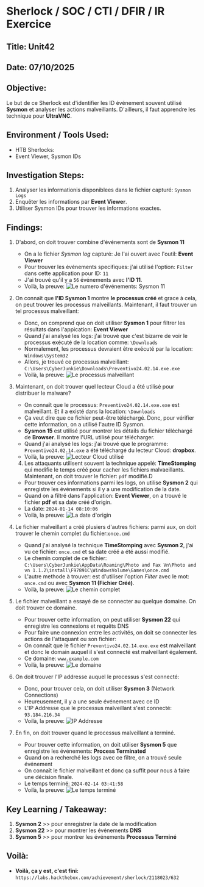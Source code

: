 # Sherlock / SOC / CTI / DFIR / IR Exercice

## Title: Unit42

## Date: 07/10/2025

## Objective:
Le but de ce Sherlock est d'identifier les ID événement souvent utilisé **Sysmon** et analyser les actions malveillants. D'ailleurs, il faut apprendre les technique pour **UltraVNC**.

## Environment / Tools Used:
* HTB Sherlocks:
* Event Viewer, Sysmon IDs

## Investigation Steps:
1. Analyser les informationis disponiblees dans le fichier capturé: `Sysmon Logs`
2. Enquêter les informations par **Event Viewer**.
3. Utiliser Sysmon IDs pour trouver les informations exactes.

## Findings:
1. D'abord, on doit trouver combine d'événements sont de **Sysmon 11**
    - On a le fichier *Sysmon log* capturé: Je l'ai ouvert avec l'outil: **Event Viewer**
    - Pour trouver les événements specifiques: j'ai utilisé l'option: `Filter` dans cette application pour ID: `11`
    - J'ai trouvé qu'il y a `56` événements avec **l'ID 11**.
    - Voilà, la preuve:
    ![Le numero d'événements: Sysmon 11](images/1.png)

2. On connaît que **l'ID Sysmon 1** montre **le processus créé** et grace à cela, on peut trouver les processus malveillants. Maintenant, il faut trouver un tel processus malveillant:
    - Donc, on comprend que on doit utiliser **Sysmon 1** pour filtrer les résultats dans l'appication: **Event Viewer**
    - Quand j'ai analysé les logs: j'ai trouvé que c'est bizarre de voir le processus exécuté de la location comme: `\Downloads`
    - Normalement, les processus devraient être exécuté par la location: `Windows\System32`
    - Allors, je trouvé ce processus malveillant: `C:\Users\CyberJunkie\Downloads\Preventivo24.02.14.exe.exe`
    - Voilà, la preuve:
    ![Le processus malveillant](images/2.png)

3. Maintenant, on doit trouver quel lecteur Cloud a été utilisé pour distribuer le malware?
    - On connaît que le processus: `Preventivo24.02.14.exe.exe` est malveillant. Et il a existé dans la location: `\Downloads`
    - Ça veut dire que ce fichier peut-être téléchargé. Donc, pour vérifier cette information, on a utilisé l'autre ID Sysmon.
    - **Sysmon 15** est utilisé pour montrer les détails du fichier téléchargé de **Browser**. Il montre l'URL utilisé pour télécharger.
    - Quand j'ai analysé les logs: j'ai trouvé que le programme: `Preventivo24.02.14.exe` a été téléchargé du lecteur Cloud: **dropbox**.
    - Voilà, la preuve:
    ![Lecteur Cloud utilisé](images/3.png)

    4. Les attaquants utilisent souvent la technique appelé: **TimeStomping** qui modifie le temps créé pour cacher les fichiers malvaeillants.
    Maintenant, on doit trouver le fichier: `pdf` modifié.D
    - Pour trouver ces informations parmi les logs, on utilise **Sysmon 2** qui enregistre les événements si il y a une modification de la date.
    - Quand on a filtré dans l'application: **Event Viewer**, on a trouvé le fichier **pdf** et sa date créé d'origin.
    - La date: `2024-01-14 08:10:06`
    - Voilà, la preuve:
    ![La date d'origin](images/4.png)


5. Le fichier malveillant a créé plusiers d'autres fichiers: parmi aux, on doit trouver le chemin complet du fichier:`once.cmd`
    - Quand j'ai analysé la technique **TimeStomping** avec **Sysmon 2**, j'ai vu ce fichier: `once.cmd` et sa date créé a été aussi modifié.
    - Le chemin complet de ce fichier: `C:\Users\CyberJunkie\AppData\Roaming\Photo and Fax Vn\Photo and vn 1.1.2\install\F97891C\WindowsVolume\Games\once.cmd`
    - L'autre methode à trouver: est d'utiliser l'option *Filter* avec le mot: `once.cmd` ou avec **Sysmon 11 (Fichier Créé)**.
    - Voilà, la preuve:
    ![Le chemin complet](images/5.png)

6. Le fichier malveillant a essayé de se connecter au quelque domaine. On doit trouver ce domaine.
    - Pour trouver cette information, on peut utiliser **Sysmon 22** qui enregistre les connexions et requêts DNS
    - Pour faire une connexion entre les activités, on doit se connecter les actions de l'attaquant ou son fichier:
    - On connaît que le fichier `Preventivo24.02.14.exe.exe` est malveillant et donc le domain auquel il s'est connecté est malveillant également.
    - Ce domaine: `www.example.com`
    - Voilà, la preuve:
    ![Le domaine](images/6.png)

7. On doit trouver l'IP addresse auquel le processus s'est connecté:
    - Donc, pour trouver cela, on doit utiliser **Sysmon 3** (Network Connections)
    - Heureusement, il y a une seule événement avec ce ID
    - L'IP Addresse que le processus malveillant s'est connecté: `93.184.216.34`
    - Voilà, la preuve:
    ![IP Addresse](images/7.png)

8. En fin, on doit trouver quand le processus malveillant a terminé.
    - Pour trouver cette information, on doit utiliser **Sysmon 5** que enregistre les événements: **Process Terminated**
    - Quand on a recherché les logs avec ce filtre, on a trouvé seule événement
    - On connaît le fichier malveillant et donc ça suffit pour nous à faire une décision finale.
    - Le temps terminé: `2024-02-14 03:41:58`
    - Voilà, la preuve:
    ![Le temps terminé](images/8.png)

## Key Learning / Takeaway:
1. **Sysmon 2** >> pour enregistrer la date de la modification
2. **Sysmon 22** >> pour montrer les événements **DNS**
3. **Sysmon 5** >> pour montrer les événements **Processus Terminé**

## Voilà:
- **Voilà, ça y est, c'est fini:** `https://labs.hackthebox.com/achievement/sherlock/2118023/632`
